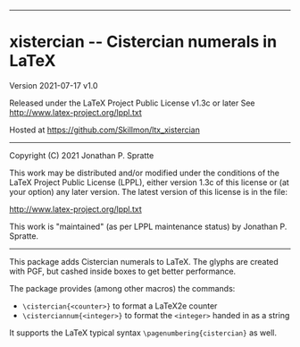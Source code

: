 -------------------------------------------------------------------------------
# xistercian -- Cistercian numerals in LaTeX

Version 2021-07-17 v1.0

Released under the LaTeX Project Public License v1.3c or later
See http://www.latex-project.org/lppl.txt

Hosted at https://github.com/Skillmon/ltx_xistercian

-------------------------------------------------------------------------------

Copyright (C) 2021 Jonathan P. Spratte

This  work may be  distributed and/or  modified under  the conditions  of the
LaTeX Project Public License (LPPL),  either version 1.3c  of this license or
(at your option) any later version.  The latest version of this license is in
the file:

  http://www.latex-project.org/lppl.txt

This work is "maintained" (as per LPPL maintenance status) by
  Jonathan P. Spratte.

-------------------------------------------------------------------------------

This package adds Cistercian numerals to LaTeX. The glyphs are created with PGF,
but cashed inside boxes to get better performance.

The package provides (among other macros) the commands:

- `\cistercian{<counter>}` to format a LaTeX2e counter
- `\cisterciannum{<integer>}` to format the `<integer>` handed in as a string

It supports the LaTeX typical syntax `\pagenumbering{cistercian}` as well.
